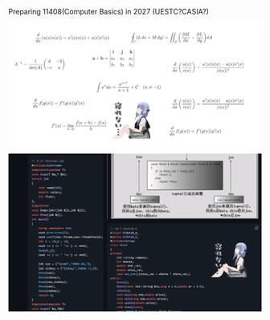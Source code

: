 Preparing 11408(Computer Basics) in 2027 (UESTC?CASIA?)

![cover](./assets/cover.png)![cover2](./assets/cover2.png)
